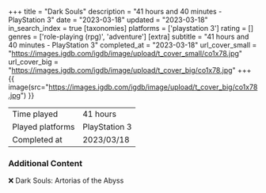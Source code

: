 +++
title = "Dark Souls"
description = "41 hours and 40 minutes - PlayStation 3"
date = "2023-03-18"
updated = "2023-03-18"
in_search_index = true
[taxonomies]
platforms = ['playstation 3']
rating = []
genres = ['role-playing (rpg)', 'adventure']
[extra]
subtitle = "41 hours and 40 minutes - PlayStation 3"
completed_at = "2023-03-18"
url_cover_small = "https://images.igdb.com/igdb/image/upload/t_cover_small/co1x78.jpg"
url_cover_big = "https://images.igdb.com/igdb/image/upload/t_cover_big/co1x78.jpg"
+++
{{ image(src="https://images.igdb.com/igdb/image/upload/t_cover_big/co1x78.jpg") }}

|              |            |
| ------------ | ---------- |
| Time played  | 41 hours |
| Played platforms    | PlayStation 3 |
| Completed at | 2023/03/18 |



### Additional Content


❌ Dark Souls: Artorias of the Abyss
